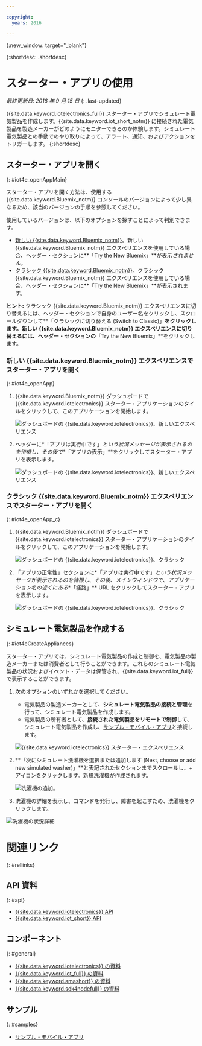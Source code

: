 ```yaml
---

copyright:
  years: 2016

---
```


{:new_window: target="\_blank"}

{:shortdesc: .shortdesc}


# スターター・アプリの使用
*最終更新日: 2016 年 9 月 15 日*
{: .last-updated}

{{site.data.keyword.iotelectronics_full}} スターター・アプリでシミュレート電気製品を作成します。{{site.data.keyword.iot_short_notm}} に接続された電気製品を製造メーカーがどのようにモニターできるのか体験します。シミュレート電気製品との手動でのやり取りによって、アラート、通知、およびアクションをトリガーします。
{:shortdesc}


## スターター・アプリを開く
{: #iot4e_openAppMain}

スターター・アプリを開く方法は、使用する {{site.data.keyword.Bluemix_notm}} コンソールのバージョンによって少し異なるため、該当のバージョンの手順を参照してください。

使用しているバージョンは、以下のオプションを探すことによって判別できます。
  - [新しい {{site.data.keyword.Bluemix_notm}}](#iot4e_openApp)。新しい {{site.data.keyword.Bluemix_notm}} エクスペリエンスを使用している場合、ヘッダー・セクションに**「Try the New Bluemix」**が表示*されません*。
  - [クラシック {{site.data.keyword.Bluemix_notm}}](#iot4e_openApp_c)。クラシック {{site.data.keyword.Bluemix_notm}} エクスペリエンスを使用している場合、ヘッダー・セクションに**「Try the New Bluemix」**が表示されます。  

**ヒント:** クラシック {{site.data.keyword.Bluemix_notm}} エクスペリエンスに切り替えるには、ヘッダー・セクションで自身のユーザー名をクリックし、スクロールダウンして**「クラシックに切り替える (Switch to Classic)」**をクリックします。新しい {{site.data.keyword.Bluemix_notm}} エクスペリエンスに切り替えるには、ヘッダー・セクションの**「Try the New Bluemix」**をクリックします。

### 新しい {{site.data.keyword.Bluemix_notm}} エクスペリエンスでスターター・アプリを開く
{: #iot4e_openApp}
1. {{site.data.keyword.Bluemix_notm}} ダッシュボードで {{site.data.keyword.iotelectronics}} スターター・アプリケーションのタイルをクリックして、このアプリケーションを開始します。

    ![ダッシュボードの {{site.data.keyword.iotelectronics}}、新しいエクスペリエンス](images/IoT4E_bm_dashboard.png "ダッシュボードの {{site.data.keyword.iotelectronics}}、新しいエクスペリエンス")

2. ヘッダーに*「アプリは実行中です」*という状況メッセージが表示されるのを待機し、その後で**「アプリの表示」**をクリックしてスターター・アプリを表示します。  

    ![ダッシュボードの {{site.data.keyword.iotelectronics}}、新しいエクスペリエンス](images/IoT4E_view_app.png "ダッシュボードの {{site.data.keyword.iotelectronics}}、新しいエクスペリエンス")

### クラシック {{site.data.keyword.Bluemix_notm}} エクスペリエンスでスターター・アプリを開く
{: #iot4e_openApp_c}

1. {{site.data.keyword.Bluemix_notm}} ダッシュボードで {{site.data.keyword.iotelectronics}} スターター・アプリケーションのタイルをクリックして、このアプリケーションを開始します。

    ![ダッシュボードの {{site.data.keyword.iotelectronics}}、クラシック](images/IoT4E_bm_dashboard_c.png "ダッシュボードの {{site.data.keyword.iotelectronics}}、クラシック")

2. 「アプリの正常性」セクションに*「アプリは実行中です」*という状況メッセージが表示されるのを待機し、その後、メインウィンドウで、アプリケーション名の近くにある**「経路」** URL をクリックしてスターター・アプリを表示します。  

    ![ダッシュボードの {{site.data.keyword.iotelectronics}}、クラシック](images/IoT4E_view_app_c.png "ダッシュボードの {{site.data.keyword.iotelectronics}}")

## シミュレート電気製品を作成する
{: #iot4eCreateAppliances}

スターター・アプリでは、シミュレート電気製品の作成と制御を、電気製品の製造メーカーまたは消費者として行うことができます。これらのシミュレート電気製品の状況およびイベント・データは保管され、{{site.data.keyword.iot_full}} で表示することができます。

1. 次のオプションのいずれかを選択してください。
    - 電気製品の製造メーカーとして、**シミュレート電気製品の接続と管理**を行って、シミュレート電気製品を作成します。
    - 電気製品の所有者として、**接続された電気製品をリモートで制御**して、シミュレート電気製品を作成し、[サンプル・モバイル・アプリ](iotelectronics_config_mobile.html)と接続します。

    ![{{site.data.keyword.iotelectronics}} スターター・エクスペリエンス](images/IoT4E_remotely_option.png "{{site.data.keyword.iotelectronics}} スターター・エクスペリエンス")

2. **「次にシミュレート洗濯機を選択または追加します (Next, choose or add new simulated washer)」**と表記されたセクションまでスクロールし、+ アイコンをクリックします。新規洗濯機が作成されます。

    ![洗濯機の追加。](images/IoT4E_add_washer.png "洗濯機の追加")

3. 洗濯機の詳細を表示し、コマンドを発行し、障害を起こすため、洗濯機をクリックします。

  ![洗濯機の状況詳細](images/IoT4E_washer_control.png "洗濯機の状況詳細")


# 関連リンク
{: #rellinks}

## API 資料
{: #api}
* [{{site.data.keyword.iotelectronics}} API](http://ibmiotforelectronics.mybluemix.net/public/iot4eregistrationapi.html)
* [{{site.data.keyword.iot_short}} API](https://developer.ibm.com/iotfoundation/recipes/api-documentation/)


## コンポーネント
{: #general}

* [{{site.data.keyword.iotelectronics}} の資料](iotelectronics_overview.html)
* [{{site.data.keyword.iot_full}} の資料](https://new-console.ng.bluemix.net/docs/services/IoT/index.html)
*  [{{site.data.keyword.amashort}} の資料](https://new-console.ng.bluemix.net/docs/services/mobileaccess/overview.html)
* [{{site.data.keyword.sdk4nodefull}} の資料](https://new-console.ng.bluemix.net/docs/runtimes/nodejs/index.html#nodejs_runtime)

## サンプル
{: #samples}
* [サンプル・モバイル・アプリ](https://new-console.ng.bluemix.net/docs/starters/IotElectronics/iotelectronics_config_mobile.html)
